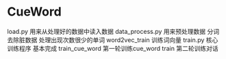 # CueWord
load.py 用来从处理好的数据中读入数据
data_process.py 用来预处理数据 分词 去除脏数据 处理出现次数很少的单词
word2vec_train 训练词向量
train.py 核心训练程序 基本完成 
  train_cue_word 第一轮训练cue_word
  train 第二轮训练对话

